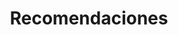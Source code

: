 ---
layout: post
title: "Recomendaciones"
date: 
categories: ['Entretenimiento'] 
tags: ['stoicismo', 'reflexiones', 'filosofía']
image:
---
